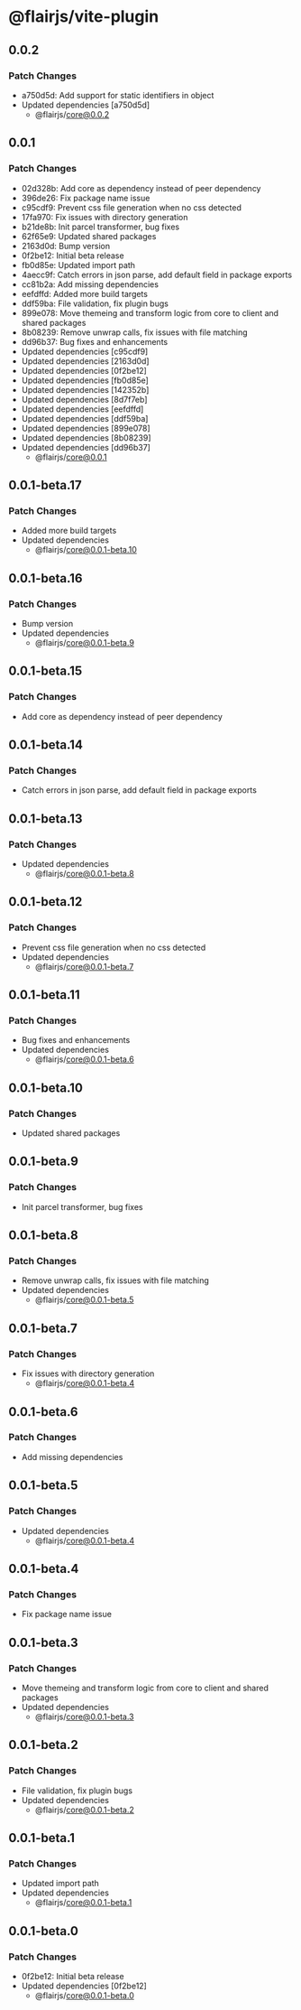 # @flairjs/vite-plugin

## 0.0.2

### Patch Changes

- a750d5d: Add support for static identifiers in object
- Updated dependencies [a750d5d]
  - @flairjs/core@0.0.2

## 0.0.1

### Patch Changes

- 02d328b: Add core as dependency instead of peer dependency
- 396de26: Fix package name issue
- c95cdf9: Prevent css file generation when no css detected
- 17fa970: Fix issues with directory generation
- b21de8b: Init parcel transformer, bug fixes
- 62f65e9: Updated shared packages
- 2163d0d: Bump version
- 0f2be12: Initial beta release
- fb0d85e: Updated import path
- 4aecc9f: Catch errors in json parse, add default field in package exports
- cc81b2a: Add missing dependencies
- eefdffd: Added more build targets
- ddf59ba: File validation, fix plugin bugs
- 899e078: Move themeing and transform logic from core to client and shared packages
- 8b08239: Remove unwrap calls, fix issues with file matching
- dd96b37: Bug fixes and enhancements
- Updated dependencies [c95cdf9]
- Updated dependencies [2163d0d]
- Updated dependencies [0f2be12]
- Updated dependencies [fb0d85e]
- Updated dependencies [142352b]
- Updated dependencies [8d7f7eb]
- Updated dependencies [eefdffd]
- Updated dependencies [ddf59ba]
- Updated dependencies [899e078]
- Updated dependencies [8b08239]
- Updated dependencies [dd96b37]
  - @flairjs/core@0.0.1

## 0.0.1-beta.17

### Patch Changes

- Added more build targets
- Updated dependencies
  - @flairjs/core@0.0.1-beta.10

## 0.0.1-beta.16

### Patch Changes

- Bump version
- Updated dependencies
  - @flairjs/core@0.0.1-beta.9

## 0.0.1-beta.15

### Patch Changes

- Add core as dependency instead of peer dependency

## 0.0.1-beta.14

### Patch Changes

- Catch errors in json parse, add default field in package exports

## 0.0.1-beta.13

### Patch Changes

- Updated dependencies
  - @flairjs/core@0.0.1-beta.8

## 0.0.1-beta.12

### Patch Changes

- Prevent css file generation when no css detected
- Updated dependencies
  - @flairjs/core@0.0.1-beta.7

## 0.0.1-beta.11

### Patch Changes

- Bug fixes and enhancements
- Updated dependencies
  - @flairjs/core@0.0.1-beta.6

## 0.0.1-beta.10

### Patch Changes

- Updated shared packages

## 0.0.1-beta.9

### Patch Changes

- Init parcel transformer, bug fixes

## 0.0.1-beta.8

### Patch Changes

- Remove unwrap calls, fix issues with file matching
- Updated dependencies
  - @flairjs/core@0.0.1-beta.5

## 0.0.1-beta.7

### Patch Changes

- Fix issues with directory generation
  - @flairjs/core@0.0.1-beta.4

## 0.0.1-beta.6

### Patch Changes

- Add missing dependencies

## 0.0.1-beta.5

### Patch Changes

- Updated dependencies
  - @flairjs/core@0.0.1-beta.4

## 0.0.1-beta.4

### Patch Changes

- Fix package name issue

## 0.0.1-beta.3

### Patch Changes

- Move themeing and transform logic from core to client and shared packages
- Updated dependencies
  - @flairjs/core@0.0.1-beta.3

## 0.0.1-beta.2

### Patch Changes

- File validation, fix plugin bugs
- Updated dependencies
  - @flairjs/core@0.0.1-beta.2

## 0.0.1-beta.1

### Patch Changes

- Updated import path
- Updated dependencies
  - @flairjs/core@0.0.1-beta.1

## 0.0.1-beta.0

### Patch Changes

- 0f2be12: Initial beta release
- Updated dependencies [0f2be12]
  - @flairjs/core@0.0.1-beta.0
